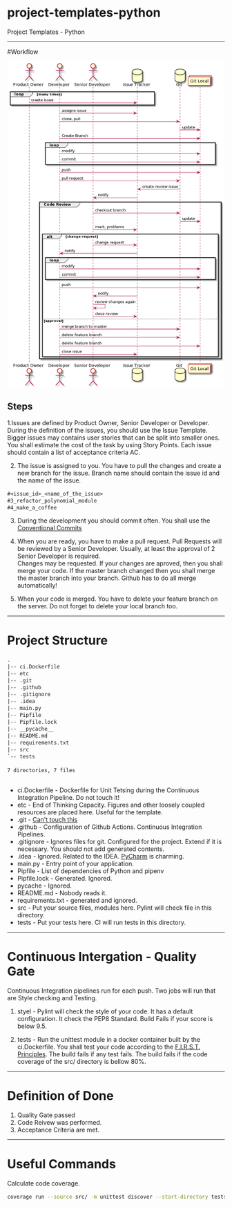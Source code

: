 # project-templates-python
Project Templates - Python

---
#Workflow

![workflow](./etc/workflow.png)

## Steps

1.Issues are defined by Product Owner, Senior Developer or Developer. 
During the definition of the issues, you should use the Issue Template.
Bigger issues may contains user stories that can be split into smaller ones. 
You shall estimate the cost of the task by using Story Points. 
Each issue should contain a list of acceptance criteria AC. 

2. The issue is assigned to you. 
You have to pull the changes and create a new branch for the issue. 
Branch name should contain the issue id and the name of the issue.
   
```
#<issue_id>_<name_of_the_issue>
#3_refactor_polynomial_module
#4_make_a_coffee
```

3. During the development you should commit often. 
You shall use the [Conventional Commits](https://www.conventionalcommits.org/en/v1.0.0/)
   
4. When you are ready, you have to make a pull request. 
Pull Requests will be reviewed by a Senior Developer. 
Usually, at least the approval of 2 Senior Developer is required.    
Changes may be requested. 
If your changes are aproved, then you shall merge your code. 
If the master branch changed then you shall merge the master branch into your branch. 
Github has to do all merge automatically!
   
5. When your code is merged. You have to delete your feature branch on the server. 
Do not forget to delete your local branch too. 
   
---
# Project Structure 

```
.
|-- ci.Dockerfile
|-- etc
|-- .git
|-- .github
|-- .gitignore
|-- .idea
|-- main.py
|-- Pipfile
|-- Pipfile.lock
|-- __pycache__
|-- README.md
|-- requirements.txt
|-- src
`-- tests

7 directories, 7 files


```

 - ci.Dockerfile - Dockerfile for Unit Tetsing during the Continuous Integration Pipeline. Do not touch it!
 - etc - End of Thinking Capacity. 
   Figures and other loosely coupled resources are placed here. 
   Useful for the template. 
 - .git - [Can't touch this](https://www.youtube.com/watch?v=otCpCn0l4Wo&ab_channel=MCHammerVevo)
 - .github - Configuration of Github Actions. Continuous Integration Pipelines.
 - .gitignore - Ignores files for git. 
   Configured for the project.
   Extend if it is necessary.
   You should not add generated contents. 
 - .idea - Ignored. Related to the IDEA. [PyCharm](https://www.jetbrains.com/pycharm/) is charming. 
 - main.py - Entry point of your application. 
 - Pipfile - List of dependencies of Python and pipenv
 - Pipfile.lock - Generated. Ignored.
 - pycache - Ignored.
 - README.md - Nobody reads it. 
 - requirements.txt - generated and ignored.
 - src - Put your source files, modules here. 
   Pylint will check file in this directory.
 - tests - Put your tests here. 
   CI will run tests in this directory. 
   
---
# Continuous Intergation -  Quality Gate

Continuous Integration pipelines run for each push. 
Two jobs will run that are Style checking and Testing.

1. styel - Pylint will check the style of your code. 
It has a default configuration.
It check the PEP8 Standard.
Build Fails if your score is below 9.5.
   
2. tests - Run the unittest module in a docker container built by the ci.Dockerfile. 
You shall test your code according to the [F.I.R.S.T. Principles](https://medium.com/@tasdikrahman/f-i-r-s-t-principles-of-testing-1a497acda8d6).
The build fails if any test fails.
The build fails if the code coverage of the src/ directory is bellow 80%.   
   
---
# Definition of Done

1. Quality Gate passed
2. Code Reivew was performed.
3. Acceptance Criteria are met. 

---

# Useful Commands

Calculate code coverage.
```bash 
coverage run --source src/ -m unittest discover --start-directory tests/ --pattern "*.py" && coverage report --fail-under=80
```